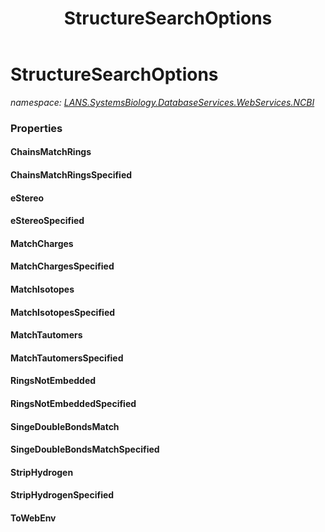 ﻿---
title: StructureSearchOptions
---

# StructureSearchOptions
_namespace: [LANS.SystemsBiology.DatabaseServices.WebServices.NCBI](N-LANS.SystemsBiology.DatabaseServices.WebServices.NCBI.html)_






### Properties

#### ChainsMatchRings

#### ChainsMatchRingsSpecified

#### eStereo

#### eStereoSpecified

#### MatchCharges

#### MatchChargesSpecified

#### MatchIsotopes

#### MatchIsotopesSpecified

#### MatchTautomers

#### MatchTautomersSpecified

#### RingsNotEmbedded

#### RingsNotEmbeddedSpecified

#### SingeDoubleBondsMatch

#### SingeDoubleBondsMatchSpecified

#### StripHydrogen

#### StripHydrogenSpecified

#### ToWebEnv

